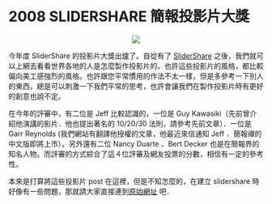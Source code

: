 # 2008 SLIDERSHARE 簡報投影片大獎 

<div style="clear: both; text-align: center;"><a href="http://3.bp.blogspot.com/-7CXOOrivIHY/VhUp85F19wI/AAAAAAAAN84/YwVd0KUbw1Q/s1600/2008ss.jpg" style="margin-left: 1em; margin-right: 1em;"><img border="0" src="http://3.bp.blogspot.com/-7CXOOrivIHY/VhUp85F19wI/AAAAAAAAN84/YwVd0KUbw1Q/s1600/2008ss.jpg"/></a></div>
<p>今年度 SliderShare 的投影片大獎出爐了。自從有了 <a href="http://www.slideshare.net/">SliderShare</a>  之後，我們就可以上網去看看世界各地的人是怎麼製作投影片的。也許這些投影片的風格，都比較偏向美工感強烈的風格。也許跟您平常慣用的作法不太一樣，但是多參考一下別人的東西，總是可以刺激一下我們平常的思考，也許會讓我們在製作投影片時有更好的創意也說不定。</p>
<p>在今年的評審中，有二位是 Jeff 比較認識的，一位是 Guy Kawasiki（先前曾介紹他演講的影片．他也提出著名的 10/20/30 法則，請參考先前文章）．一位是 Garr Reynolds (我們網站有翻譯他授權的文章，他最近來信通知 Jeff ．簡報禪的中文版即將上市）。另外還有二位 Nancy Duarte 、Bert Decker 也是在簡報界的知名人物。而評審的方式綜合了這４位評審及網友投票的分數，相信有一定的參考性。</p>
<p>本來是打算將這些投影片 post 在這裡，但是不知怎麼的，在建立 slidershare 時好像有一些問題，那就請大家直接連到<a href="http://www.slideshare.net/contest/results-2008">原始網址</a> 吧．</p>